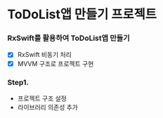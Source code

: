 # ToDoList앱 만들기 프로젝트

### RxSwift를 활용하여 ToDoList앱 만들기
- [x] RxSwift 비동기 처리
- [x] MVVM 구조로 프로젝트 구현

### Step1.
- 프로젝트 구조 설정
- 라이브러리 의존성 추가


